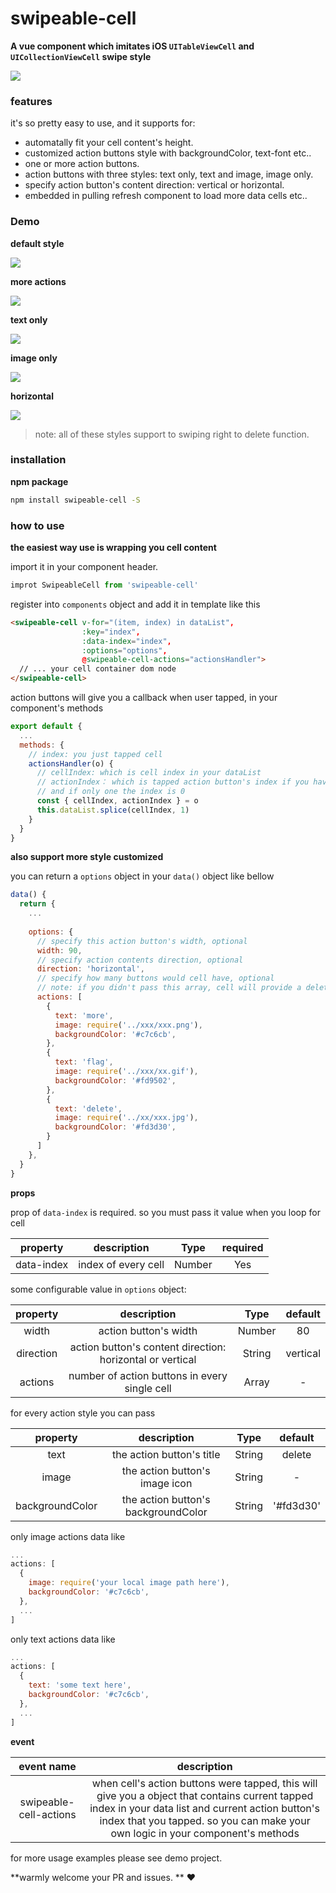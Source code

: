 # swipeable-cell

**A vue component which imitates iOS  `UITableViewCell` and `UICollectionViewCell` swipe style** 

 

![](https://ws1.sinaimg.cn/large/006tNbRwgy1fvw8ei4cphg30a00hu10a.gif)



### features

it's so pretty easy to use, and it supports for:

- automatally fit your cell content's height.
- customized action buttons style with backgroundColor, text-font etc..
- one or more action buttons.
- action buttons with three styles:  text only, text and image, image only.
- specify action button's content direction: vertical or horizontal.
- embedded in pulling refresh component to load more data cells etc.. 

### Demo

**default style**

![](https://ws4.sinaimg.cn/large/006tNbRwgy1fvw8yex0grg309y03nwim.gif)



**more actions**

![](https://ws2.sinaimg.cn/large/006tNbRwgy1fvw91vzcksg309y03nq7y.gif)

**text only**

![](https://ws2.sinaimg.cn/large/006tNbRwgy1fvw943vvk8g309y03nwis.gif)

**image only**

![](https://ws2.sinaimg.cn/large/006tNbRwgy1fvw95viie2g309y03ndhm.gif)

**horizontal**

![](https://ws2.sinaimg.cn/large/006tNbRwgy1fvw98f211pg309y03ndij.gif)



> note: all of these styles support to swiping right to delete function. 



### installation

**npm package**

```bash
npm install swipeable-cell -S
```



### how to use

**the easiest way use is wrapping you cell content**

import it in your component header.

```js
improt SwipeableCell from 'swipeable-cell'
```

register into `components` object and add it in template like this

```html
<swipeable-cell v-for="(item, index) in dataList", 
                :key="index", 
                :data-index="index",
                :options="options",
                @swipeable-cell-actions="actionsHandler">
  // ... your cell container dom node
</swipeable-cell>
```

action buttons will give you a callback when user tapped,  in your component's methods

```js
export default {
  ...
  methods: {
  	// index: you just tapped cell
    actionsHandler(o) {
      // cellIndex: which is cell index in your dataList 
      // actionIndex： which is tapped action button's index if you have more,
      // and if only one the index is 0
      const { cellIndex, actionIndex } = o
      this.dataList.splice(cellIndex, 1)
    }
  }
}
```



**also support more style customized**

you can return a `options` object in your `data()` object like bellow

```js
data() {
  return {
    ...
    
    options: {
      // specify this action button's width, optional
  	  width: 90,
      // specify action contents direction, optional 
      direction: 'horizontal',
      // specify how many buttons would cell have, optional
      // note: if you didn't pass this array, cell will provide a delete button as default
      actions: [
        {
          text: 'more',
          image: require('../xxx/xxx.png'),
          backgroundColor: '#c7c6cb',
        },
        {
          text: 'flag',
          image: require('../xxx/xx.gif'),
          backgroundColor: '#fd9502',
        },
        {
          text: 'delete',
          image: require('../xx/xxx.jpg'),
          backgroundColor: '#fd3d30',
        }
      ]
    },
  }
}
```

**props**

prop of `data-index` is required. so you must pass it value  when you loop for cell

|  property  |     description     |  Type  | required |
| :--------: | :-----------------: | :----: | :------: |
| data-index | index of every cell | Number |   Yes    |

some configurable value in `options` object:

| property  |               description                |  Type  | default  |
| :-------: | :--------------------------------------: | :----: | :------: |
|   width   |          action button's width           | Number |    80    |
| direction | action button's content direction:  horizontal or vertical | String | vertical |
|  actions  | number of action buttons in every single cell | Array  |    -     |

for every action style you can pass

|    property     |             description             |  Type  |  default  |
| :-------------: | :---------------------------------: | :----: | :-------: |
|      text       |      the action button's title      | String |  delete   |
|      image      |   the action button's image icon    | String |     -     |
| backgroundColor | the action button's backgroundColor | String | '#fd3d30' |

only image actions data like 

```js
...
actions: [
  {
    image: require('your local image path here'),
    backgroundColor: '#c7c6cb',
  },
  ...
]
```

only text actions data like

```js
...
actions: [
  {
    text: 'some text here',
    backgroundColor: '#c7c6cb',
  },
  ...
]
```



**event**

|       event name       |               description                |
| :--------------------: | :--------------------------------------: |
| swipeable-cell-actions | when cell's action buttons were tapped, this will give you a object that contains current tapped index in your data list and current action button's index that you tapped. so you can make your own logic in your component's methods |

for more usage examples please see demo project. 



**warmly welcome your PR and issues. ** ❤️  